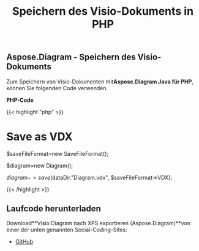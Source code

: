 ﻿---
title: Speichern des Visio-Dokuments in PHP
type: docs
weight: 100
url: /de/java/saving-visio-document-in-php/
---
## **Aspose.Diagram - Speichern des Visio-Dokuments**
 Zum Speichern von Visio-Dokumenten mit**Aspose.Diagram Java für PHP**, können Sie folgenden Code verwenden.

**PHP-Code**

{{< highlight "php" >}}

 # Save as VDX

$saveFileFormat=new SaveFileFormat();

$diagram=new Diagram();

$diagram->save($dataDir."Diagram.vdx", $saveFileFormat->VDX);

{{< /highlight >}}
## **Laufcode herunterladen**
 Download**Visio Diagram nach XPS exportieren (Aspose.Diagram)**von einer der unten genannten Social-Coding-Sites:

- [GitHub](https://github.com/asposediagram/Aspose.Diagram-for-Java/blob/master/Plugins/Aspose_Diagram_Java_for_PHP/src/aspose/diagram/LoadingSavingandConverting/SavingVisioDocument.php)
